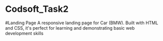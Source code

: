 # Codsoft_Task2
#Landing Page
A responsive landing page for Car (BMW). Built with HTML and CSS, it's perfect for learning and  demonstrating basic web development skills
